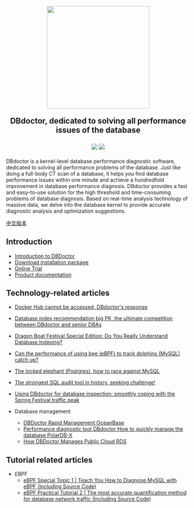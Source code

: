 <h2 align="center">
  <img width="280" src="https://50001070.s21i.jzaliusr.com/4/ABUIABAEGAAg1fLrtQYokKnlhQMwqgI4PQ.png" >
    <p> DBdoctor, dedicated to solving all performance issues of the database </p>
  <div align="center">
    <a>
        <img src="https://img.shields.io/badge/author-DBdoctor-DAS.svg">
    </a>
    <a>
        <img src="https://img.shields.io/github/license/DBdoctor-DAS/DBdoctor.svg">
    </a>
  </div>
</h2>
DBdoctor is a kernel-level database performance diagnostic software, dedicated to solving all performance problems of the database.
Just like doing a full-body CT scan of a database, it helps you find database performance issues within one minute and achieve a hundredfold improvement in database performance diagnosis.
DBdoctor provides a fast and easy-to-use solution for the high threshold and time-consuming problems of database diagnosis.
Based on real-time analysis technology of massive data, we delve into the database kernel to provide accurate diagnostic analysis and optimization suggestions.

[中文版本](./README.CN.md)

## Introduction

- [Introduction to DBDoctor](https://github.com/DBdoctor-DAS/DBdoctor/blob/main/articles/dbdoctor-introduce.md)
- [Download installation package](https://www.dbdoctor.cn/h-col-133.html)
- [Online Trial](https://demo.dbdoctor.cn/)
- [Product documentation](https://demo.dbdoctor.cn/modules/dbDoctor/mdPreview/index.html?readme=help#/)

## Technology-related articles
- [Docker Hub cannot be accessed, DBdoctor's response](https://github.com/DBdoctor-DAS/DBdoctor/blob/main/articles/DockerhubCannotBeAccessed.md)
- [Database index recommendation big PK, the ultimate competition between DBdoctor and senior DBAs](https://github.com/DBdoctor-DAS/DBdoctor/blob/main/articles/DatabaseIndexRecommendedLargePk.md)
- [Dragon Boat Festival Special Edition: Do You Really Understand Database Indexing?](https://github.com/DBdoctor-DAS/DBdoctor/blob/main/articles/DoYouReallyKnowAnythingAboutDatabaseIndexing.md)
- [Can the performance of using bee (eBPF) to track dolphins (MySQL) catch up?](https://github.com/DBdoctor-DAS/DBdoctor/blob/main/articles/UseEbpfToTrackMysql.md)
- [The locked elephant (Postgres), how to race against MySQL](https://github.com/DBdoctor-DAS/DBdoctor/blob/main/articles/TheChainedElephant.md)
- [The strongest SQL audit tool in history, seeking challenge!](https://github.com/DBdoctor-DAS/DBdoctor/blob/main/articles/TheMostPowerfulSqlAuditToolEver.md)

- [Using DBdoctor for database inspection: smoothly coping with the Spring Festival traffic peak](https://github.com/DBdoctor-DAS/DBdoctor/blob/main/articles/CopeWithTheSpringFestivalTrafficPeak.md)

- Database management
  - [DBDoctor Rapid Management OceanBase](https://github.com/DBdoctor-DAS/DBdoctor/blob/main/articles/DbdoctorQuicklyManagesOceanbase.md)
  - [Performance diagnostic tool DBdoctor How to quickly manage the database PolarDB-X](https://github.com/DBdoctor-DAS/DBdoctor/blob/main/articles/DbdoctorQuicklyManagesPolardb-x.md)
  - [How DBDoctor Manages Public Cloud RDS](https://github.com/DBdoctor-DAS/DBdoctor/blob/main/articles/HowDoesDbdoctorManagePublicCloudRds.md)

## Tutorial related articles

- EBPF
  - [eBPF Special Topic 1 | Teach You How to Diagnose MySQL with eBPF (Including Source Code)](https://github.com/DBdoctor-DAS/DBdoctor/blob/main/articles/EBPF01.md)
  - [eBPF Practical Tutorial 2 | The most accurate quantification method for database network traffic (Including Source Code)](https://github.com/DBdoctor-DAS/DBdoctor/blob/main/articles/EBPF02.md)
